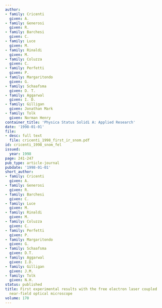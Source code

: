 ```yaml
---
author:
- family: Cricenti
  given: A.
- family: Generosi
  given: R.
- family: Barchesi
  given: C.
- family: Luce
  given: M.
- family: Rinaldi
  given: M.
- family: Coluzza
  given: C.
- family: Perfetti
  given: P.
- family: Margaritondo
  given: G.
- family: Schaafsma
  given: D. T.
- family: Aggarwal
  given: I. D.
- family: Gilligan
  given: Jonathan Mark
- family: Tolk
  given: Norman Henry
container_title: 'Physica Status Solidi A: Applied Research'
date: '1998-01-01'
file:
- desc: full text
  file: cricenti_1998_first_ir_snom.pdf
id: cricenti_1998_snom_fel
issued:
  year: 1998
page: 241-247
pub_type: article-journal
pubdate: '1998-01-01'
short_author:
- family: Cricenti
  given: A.
- family: Generosi
  given: R.
- family: Barchesi
  given: C.
- family: Luce
  given: M.
- family: Rinaldi
  given: M.
- family: Coluzza
  given: C.
- family: Perfetti
  given: P.
- family: Margaritondo
  given: G.
- family: Schaafsma
  given: D.T.
- family: Aggarwal
  given: I.D.
- family: Gilligan
  given: J.M.
- family: Tolk
  given: N.H.
status: published
title: First experimental results with the free electron laser coupled to a scanning
  near-field optical microscope
volume: 170
---
```

